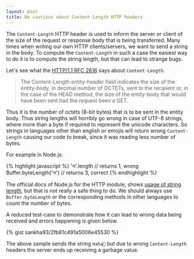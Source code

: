 ```yaml
---
layout: post
title: Be cautious about Content-Length HTTP headers
---
```


The `Content-Length` HTTP header is used to inform the server or client of the size of the request or response body that is being transferred. Many times when writing our own HTTP clients/servers, we want to send a string in the body. To compute the `Content-Length` in such a case the easiest way to do it is to compute the string length, but that can lead to strange bugs.

Let's see what the [HTTP/1.1 RFC 2616](https://www.w3.org/Protocols/rfc2616/rfc2616-sec14.html) says about `Content-Length`:

> The Content-Length entity-header field indicates the size of the entity-body, in decimal number of OCTETs, sent to the recipient or, in the case of the HEAD method, the size of the entity-body that would have been sent had the request been a GET.

Thus it is the number of octets (8-bit bytes) that is to be sent in the entity body. Thus string lengths will horribly go wrong in case of UTF-8 strings, where more than a byte if required to represent the unicode characters. So strings in languages other than english or emojis will return wrong `Content-Length` causing our code to break, since it was reading less number of bytes.

For example in Node.js:

{% highlight javascript %}
'অ'.length             // returns 1, wrong
Buffer.byteLength('অ') // returns 3, correct
{% endhighlight %}

The official docs of Node.js for the HTTP module, shows [usage of string length](https://nodejs.org/api/http.html#http_response_writehead_statuscode_statusmessage_headers), but that is not really a safe thing to do. We should always use `Buffer.byteLength` or the corresponding methods in other languages to count the number of bytes.

A reduced test-case to demonstrate how it can lead to wrong data being received and errors happening is given below.

{% gist sankha93/2fb81c491a5006e45530 %}

The above sample sends the string `Haha🔫` but due to wrong `Content-Length` headers the server ends up receiving a garbage value.
